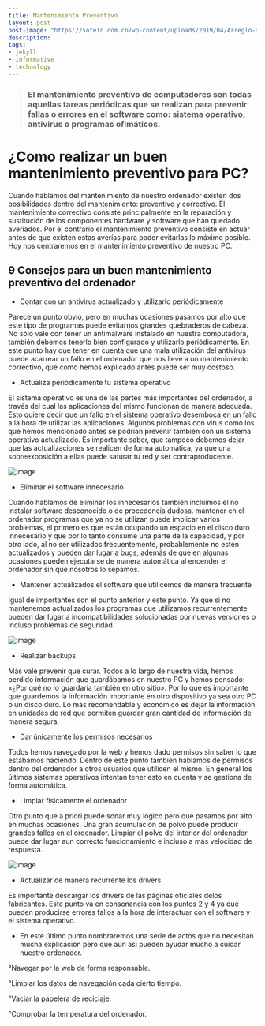 ```yaml
---
title: Mantenimiento Preventivo
layout: post
post-image: "https://sotein.com.co/wp-content/uploads/2019/04/Arreglo-de-computadoras-1.jpg"
description: 
tags:
- jekyll
- informative
- technology
---
```


 > ### El mantenimiento preventivo de computadores son todas aquellas tareas periódicas que se realizan para prevenir fallas o errores en el software como: sistema operativo, antivirus o programas ofimáticos.
	
# ¿Como realizar un buen mantenimiento preventivo para PC?

Cuando hablamos del mantenimiento de nuestro ordenador existen dos posibilidades dentro del mantenimiento: preventivo y correctivo. El mantenimiento correctivo consiste principalmente en la reparación y sustitución de los componentes hardware y software que han quedado averiados. Por el contrario el mantenimiento preventivo consiste en actuar antes de que existen estas averías para poder evitarlas lo máximo posible. Hoy nos centraremos en el mantenimiento preventivo de nuestro PC.

## 9 Consejos para un buen mantenimiento preventivo del ordenador

* Contar con un antivirus actualizado y utilizarlo periódicamente

Parece un punto obvio, pero en muchas ocasiones pasamos por alto que este tipo de programas puede evitarnos grandes quebraderos de cabeza. No sólo vale con tener un antimalware instalado en nuestra computadora, también debemos tenerlo bien configurado y utilizarlo periódicamente. En este punto hay que tener en cuenta que una mala utilización del antivirus puede acarrear un fallo en el ordenador que nos lleve a un mantenimiento correctivo, que como hemos explicado antes puede ser muy costoso.


* Actualiza periódicamente tu sistema operativo

El sistema operativo es una de las partes más importantes del ordenador, a través del cual las aplicaciones del mismo funcionan de manera adecuada. Esto quiere decir que un fallo en el sistema operativo desemboca en un fallo a la hora de utilizar las aplicaciones. Algunos problemas con virus como los que hemos mencionado antes se podrían prevenir también con un sistema operativo actualizado. Es importante saber, que tampoco debemos dejar que las actualizaciones se realicen de forma automática, ya que una sobreexposición a ellas puede saturar tu red y ser contraproducente.

![image](https://user-images.githubusercontent.com/101680656/165651594-2e1d88b2-3462-4026-9ec1-1aec227c1c52.png)

* Eliminar el software innecesario

Cuando hablamos de eliminar los innecesarios también incluimos el no instalar software desconocido o de procedencia dudosa. mantener en el ordenador programas que ya no se utilizan puede implicar varios problemas, el primero es que están ocupando un espacio en el disco duro innecesario y que por lo tanto consume una parte de la capacidad, y por otro lado, al no ser utilizados frecuentemente, probablemente no estén actualizados y pueden dar lugar a bugs, además de que en algunas ocasiones pueden ejecutarse de manera automática al encender el ordenador sin que nosotros lo sepamos.


* Mantener actualizados el software que utilicemos de manera frecuente

Igual de importantes son el punto anterior y este punto. Ya que si no mantenemos actualizados los programas que utilizamos recurrentemente pueden dar lugar a incompatibilidades solucionadas por nuevas versiones o incluso problemas de seguridad.

![image](https://user-images.githubusercontent.com/101680656/165651836-d63e7da1-3694-4fcc-bb7a-6406cbaf9928.png)

* Realizar backups

Más vale prevenir que curar. Todos a lo largo de nuestra vida, hemos perdido información que guardábamos en nuestro PC y hemos pensado: «¿Por qué no lo guardaría también en otro sitio». Por lo que es importante que guardemos la información importante en otro dispositivo ya sea otro PC o un disco duro. Lo más recomendable y económico es dejar la información en unidades de red que permiten guardar gran cantidad de información de manera segura.


* Dar únicamente los permisos necesarios

Todos hemos navegado por la web y hemos dado permisos sin saber lo que estábamos haciendo. Dentro de este punto también hablamos de permisos dentro del ordenador a otros usuarios que utilicen el mismo. En general los últimos sistemas operativos intentan tener esto en cuenta y se gestiona de forma automática.

* Limpiar físicamente el ordenador

Otro punto que a priori puede sonar muy lógico pero que pasamos por alto en muchas ocasiones. Una gran acumulación de polvo puede producir grandes fallos en el ordenador. Limpiar el polvo del interior del ordenador puede dar lugar aun correcto funcionamiento e incluso a más velocidad de respuesta.

![image](https://user-images.githubusercontent.com/101680656/165652529-4f7e2f89-9b13-4e17-bd01-438eaab2656f.png)

* Actualizar de manera recurrente los drivers

Es importante descargar los drivers de las páginas oficiales delos fabricantes. Este punto va en consonancia con los puntos 2 y 4 ya que pueden producirse errores fallos a la hora de interactuar con el software y el sistema operativo.


* En este último punto nombraremos una serie de actos que no necesitan mucha explicación pero que aún así pueden ayudar mucho a cuidar nuestro ordenador.

°Navegar por la web de forma responsable.

°Limpiar los datos de navegación cada cierto tiempo.

°Vaciar la papelera de reciclaje.

°Comprobar la temperatura del ordenador.




